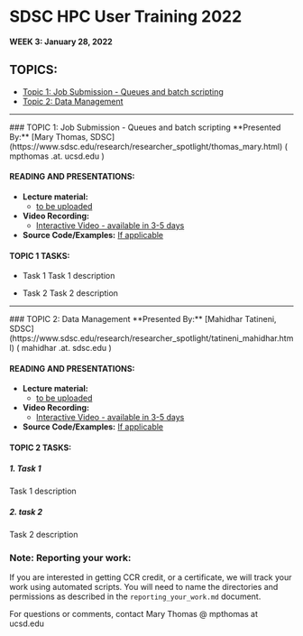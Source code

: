 # SDSC HPC User Training 2022

**WEEK 3: January 28, 2022**

## TOPICS:
* [Topic 1: Job Submission - Queues and batch scripting](#topic1)
* [Topic 2: Data Management](#topic2)

<hr>
### TOPIC 1:  Job Submission - Queues and batch scripting<a name="#topic1"></a>
**Presented By:** [Mary Thomas, SDSC](https://www.sdsc.edu/research/researcher_spotlight/thomas_mary.html) ( mpthomas .at. ucsd.edu )

#### READING AND PRESENTATIONS:
* **Lecture material:** 
   * [to be uploaded]()
* **Video Recording:** 
   * [Interactive Video - available in 3-5 days]()
* **Source Code/Examples:** [If applicable]()

#### TOPIC 1 TASKS:

* Task 1
Task 1 description 


* Task 2
Task 2 description 

<hr>
### TOPIC 2: Data Management  <a name="#topic2"></a>
**Presented By:** [Mahidhar Tatineni, SDSC](https://www.sdsc.edu/research/researcher_spotlight/tatineni_mahidhar.html) ( mahidhar  .at.  sdsc.edu )

#### READING AND PRESENTATIONS:
* **Lecture material:** 
   * [to be uploaded]()
* **Video Recording:** 
   * [Interactive Video - available in 3-5 days]()
* **Source Code/Examples:** [If applicable]()

#### TOPIC 2 TASKS:

##### 1. Task 1
Task 1 description 


##### 2. task 2
Task 2 description 


### Note: Reporting your work:
If you are interested in getting CCR credit, or a certificate, we will track your work using automated scripts.
You will need to name the directories and permissions as described in the ``reporting_your_work.md`` document.



For questions or comments, contact Mary Thomas @ mpthomas  at  ucsd.edu
